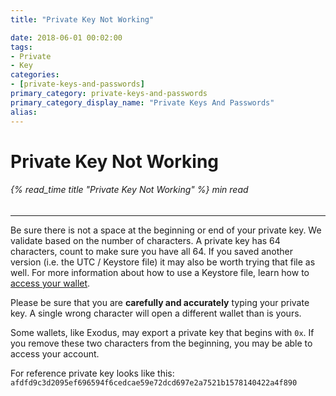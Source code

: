 ```yaml
---
title: "Private Key Not Working"

date: 2018-06-01 00:02:00
tags:
- Private
- Key
categories:
- [private-keys-and-passwords]
primary_category: private-keys-and-passwords
primary_category_display_name: "Private Keys And Passwords"
alias:
---
```


# __Private Key Not Working__
###### {% read_time title "Private Key Not Working" %} min read
***

Be sure there is not a space at the beginning or end of your private key. We validate based on the number of characters. A private key has 64 characters, count to make sure you have all 64. If you saved another version (i.e. the UTC / Keystore file) it may also be worth trying that file as well. For more information about how to use a Keystore file, learn how to [access your wallet][accessMEW].

Please be sure that you are **carefully and accurately** typing your private key. A single wrong character will open a different wallet than is yours.

Some wallets, like Exodus, may export a private key that begins with `0x`. If you remove these two characters from the beginning, you may be able to access your account.

For reference private key looks like this:
`afdfd9c3d2095ef696594f6cedcae59e72dcd697e2a7521b1578140422a4f890`

[accessMEW]: /@@@@@@/getting-started/how-to-access-your-wallet/